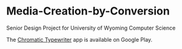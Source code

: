 # Media-Creation-by-Conversion
Senior Design Project for University of Wyoming Computer Science

The [Chromatic Typewriter](https://play.google.com/store/apps/details?id=com.dd.chromatictypewriter/) app is available on Google Play.
